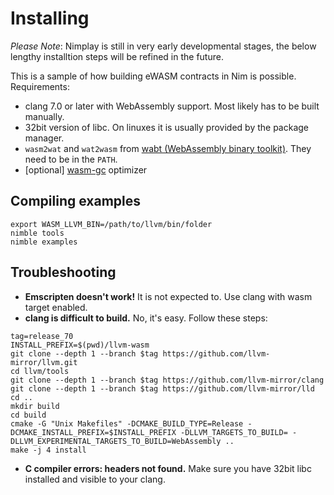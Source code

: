  # Installing

*Please Note*: Nimplay is still in very early developmental stages, the below lengthy installtion steps will be refined in the future.

This is a sample of how building eWASM contracts in Nim is possible.
Requirements:
* clang 7.0 or later with WebAssembly support. Most likely has to be built manually.
* 32bit version of libc. On linuxes it is usually provided by the package manager.
* `wasm2wat` and `wat2wasm` from [wabt (WebAssembly binary toolkit)](https://github.com/WebAssembly/wabt). They need to be in the `PATH`.
* [optional] [wasm-gc](https://github.com/alexcrichton/wasm-gc) optimizer

## Compiling examples

```
export WASM_LLVM_BIN=/path/to/llvm/bin/folder
nimble tools
nimble examples
```

## Troubleshooting

* **Emscripten doesn't work!** It is not expected to. Use clang with wasm target enabled.
* **clang is difficult to build.** No, it's easy. Follow these steps:

```
tag=release_70
INSTALL_PREFIX=$(pwd)/llvm-wasm
git clone --depth 1 --branch $tag https://github.com/llvm-mirror/llvm.git
cd llvm/tools
git clone --depth 1 --branch $tag https://github.com/llvm-mirror/clang
git clone --depth 1 --branch $tag https://github.com/llvm-mirror/lld
cd ..
mkdir build
cd build
cmake -G "Unix Makefiles" -DCMAKE_BUILD_TYPE=Release -DCMAKE_INSTALL_PREFIX=$INSTALL_PREFIX -DLLVM_TARGETS_TO_BUILD= -DLLVM_EXPERIMENTAL_TARGETS_TO_BUILD=WebAssembly ..
make -j 4 install
```

* **C compiler errors: headers not found.** Make sure you have 32bit libc installed and visible to your clang.
